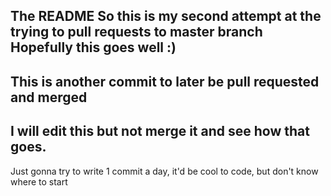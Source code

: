 The README 
So this is my second attempt at the trying to pull requests to master branch 
Hopefully this goes well :)
---------------------------
This is another commit to later be pull requested and merged
---------------------------
I will edit this but not merge it and see how that goes. 
---------------------------
Just gonna try to write 1 commit a day, it'd be cool to code, but don't know where to start
